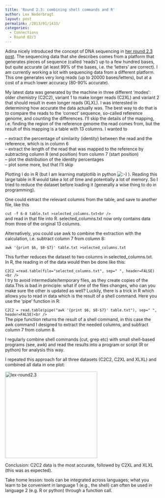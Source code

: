 ```yaml
---
title: 'Round 2.3: combining shell commands and R'
author: Lex Nederbragt
layout: post
permalink: /2013/01/1433/
categories:
  - Connections
  - Round 02/3
---
```

Adina nicely introduced the concept of DNA sequencing in [her round 2.3 post][1]. The sequencing data that she describes comes from a platform that generates pieces of sequence (called &#8216;reads&#8217;) up to a few hundred bases, but quite accurate (at least 99% of the bases, i.e. the &#8216;letters&#8217; are correct). I am currently working a lot with sequencing data from a different platform. This one generates very long reads (up to 20000 bases/letters), but at a cost of a much lower accuracy (80-90% accurate).

My latest data was generated by the machine in three different &#8216;modes': older chemistry (C2C2), variant 1 to make longer reads (C2XL) and variant 2 that should result in even longer reads (XLXL). I was interested in determining how accurate the data actually was. The best way to do that is to compare the reads to the &#8216;correct&#8217; sequence, so-called reference genome, and counting the differences. I&#8217;ll skip the details of the mapping, i.e. finding the region of the reference genome the read comes from, but the result of this mapping is a table with 13 columns. I wanted to

&#8211; extract the percentage of similarity (identity) between the read and the reference, which is in column 6  
&#8211; extract the length of the read that was mapped to the reference by subtracting column 8 (end position) from column 7 (start position)  
&#8211; plot the distribution of the identity percentages  
&#8211; plot some more, but that I&#8217;ll skip

Plotting I do in R (but I am learning matplotlib in python <img src="http://localhost:8080/wp-includes/images/smilies/icon_smile.gif" alt=":-)" class="wp-smiley" /> ). Reading this large table in R would take a lot of time and potentially a lot of memory. So I tried to reduce the dataset before loading it (generally a wise thing to do in programming). 

One could extract the relevant columns from the table, and save to another file, like this

`cut -f 6-8 table.txt >selected_columns.txt<br />
`  
and read in that file into R. selected_columns.txt now only contains data from three of the original 13 columns.

Alternatively, you could use awk to combine the extraction with the calculation, i.e. subtract column 7 from column 8:

`awk '{print $6, $8-$7}' table.txt >selected_columns.txt`

This further reduces the dataset to two columns in selected_columns.txt.  
In R, the reading in of the data would then be done like this:

`C2C2 =read.table(file="selected_columns.txt", sep=" ", header=FALSE)<br />
`  
I try to avoid intermediate/temporary files, as they create copies of the data.This is bad in principle: what if one of the files changes, who can you make sure the other is updated as well? Luckily, there is a trick in R which allows you to read in data which is the result of a shell command. Here you use the &#8216;pipe&#8217; function in R:

`C2C2 = read.table(pipe("awk '{print $6, $8-$7}' table.txt"), sep=" ", header=FALSE)<br />
`  
The pipe function returns the result of a shell command, in this case the awk command I designed to extract the needed columns, and subtract column 7 from column 8.

I regularly combine shell commands (cut, grep etc) with small shell-based programs (see, awk) and read the results into a program or script (R or python) for analysis this way.

I repeated this approach for all three datasets (C2C2, C2XL and XLXL) and combined all data in one plot:

[<img src="http://teaching.software-carpentry.org/wp-content/uploads/2013/01/lex-round2.3-300x281.jpg" alt="lex-round2.3" width="300" height="281" class="alignnone size-medium wp-image-1434" />][2]

Conclusion: C2C2 data is the most accurate, followed by C2XL and XLXL (this was as expected).

Take home lesson: tools can be integrated across languages; what you learn to be convenient in language 1 (e.g., the shell) can often be used in language 2 (e.g. R or python) through a function call.

 [1]: http://teaching.software-carpentry.org/2012/12/31/round-2-3-making-connections-with-dna-sequencing/
 [2]: http://teaching.software-carpentry.org/wp-content/uploads/2013/01/lex-round2.3.jpg